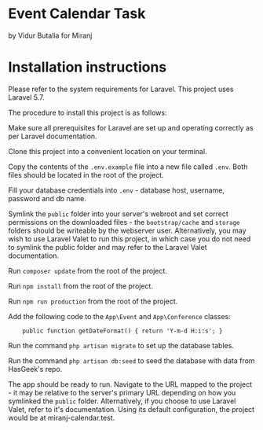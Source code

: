 # Event Calendar Task
by Vidur Butalia for Miranj

# Installation instructions
Please refer to the system requirements for Laravel. This project uses Laravel 5.7.

The procedure to install this project is as follows:

Make sure all prerequisites for Laravel are set up and operating correctly as per Laravel documentation.

Clone this project into a convenient location on your terminal.

Copy the contents of the `.env.example` file into a new file called `.env`. 
Both files should be located in the root of the project.

Fill your database credentials into `.env` - database host, username, password and db name.

Symlink the `public` folder into your server's webroot and set correct permissions on the downloaded files -
the `bootstrap/cache` and `storage` folders should be writeable by the webserver user. 
Alternatively, you may wish to use Laravel Valet to run this project, 
in which case you do not need to symlink the public folder and may refer to the Laravel Valet documentation.

Run `composer update` from the root of the project.

Run `npm install` from the root of the project.

Run `npm run production` from the root of the project.

Add the following code to the `App\Event` and `App\Conference` classes:

`    
public function getDateFormat()
     {
         return 'Y-m-d H:i:s';
     }
`

Run the command `php artisan migrate` to set up the database tables.

Run the command `php artisan db:seed` to seed the database with data from HasGeek's repo.

The app should be ready to run. Navigate to the URL mapped to the project - 
it may be relative to the server's primary URL depending on how you symlinked the `public` folder.
Alternatively, if you choose to use Laravel Valet, refer to it's documentation. 
Using its default configuration, the project would be at miranj-calendar.test.
